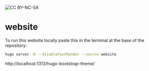 ![CC BY-NC-SA](https://img.shields.io/badge/License-CC%20BY--NC--SA%204.0-lightgrey)

# website

To run this website locally paste this in the terminal at the base of the repository:

````sh
hugo server -D --disableFastRender --source website
``````
http://localhost:1313/hugo-bootstrap-theme/
